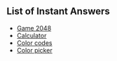 ## List of Instant Answers

* [Game 2048](game2048)
* [Calculator](calculator)
* [Color codes](color_codes)
* [Color picker](color_picker)
